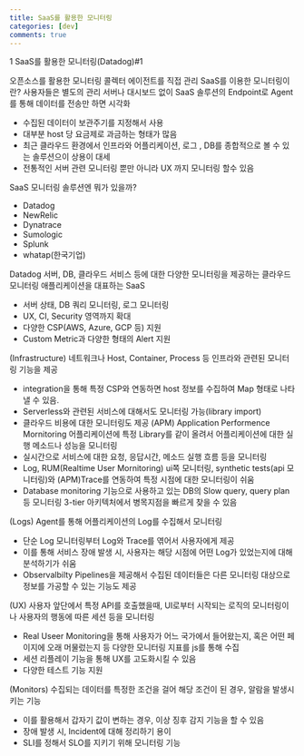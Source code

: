 ```yaml
---
title: SaaS를 활용한 모니터링
categories: [dev]
comments: true
---
```


1 SaaS를 활용한 모니터링(Datadog)#1

오픈소스를 활용한 모니터링 콜렉터 에이전트를 직접 관리
SaaS를 이용한 모니터링이란?
사용자들은 별도의 관리 서버나 대시보드 없이 SaaS 솔루션의 Endpoint로 Agent를 통해 데이터를 전송만 하면 시각화

- 수집된 데이터이 보관주기를 지정해서 사용
- 대부분 host 당 요금제로 과금하는 형태가 많음
- 최근 클라우드 환경에서 인프라와 어플리케이션, 로그 , DB를 종합적으로 볼 수 있는 솔루션으이 상용이 대세
- 전통적인 서버 관련 모니터링 뿐만 아니라 UX 까지 모니터링 할수 있음

SaaS 모니터링 솔루션엔 뭐가 있을까?

- Datadog
- NewRelic
- Dynatrace
- Sumologic
- Splunk
- whatap(한국기업)

Datadog
서버, DB, 클라우드 서비스 등에 대한 다양한 모니터링을 제공하는 클라우드 모니터링 애플리케이션을 대표하는 SaaS

- 서버 상태, DB 쿼리 모니터링, 로그 모니터링
- UX, CI, Security 영역까지 확대
- 다양한 CSP(AWS, Azure, GCP 등) 지원
- Custom Metric과 다양한 형태의 Alert 지원

(Infrastructure)
네트워크나 Host, Container, Process 등 인프라와 관련된 모니터링 기능을 제공

- integration을 통해 특정 CSP와 연동하면 host 정보를 수집하여 Map 형태로 나타낼 수 있음.
- Serverless와 관련된 서비스에 대해서도 모니터링 가능(library import)
- 클라우드 비용에 대한 모니터링도 제공
  (APM) Application Performence Mornitoring
  어플리케이션에 특정 Library를 같이 올려서 어플리케이션에 대한 실행 메소드나 성능을 모니터링
- 실시간으로 서비스에 대한 요청, 응답시간, 메소드 실행 흐름 등을 모니터링
- Log, RUM(Realtime User Mornitoring) ui쪽 모니터링,
  synthetic tests(api 모니터링)와 (APM)Trace를 연동하여 특정 시점에 대한 모니터링이 쉬움
- Database monitoring 기능으로 사용하고 있는 DB의 Slow query, query plan 등
  모니터링 3-tier 아키텍처에서 병목지점을 빠르게 찾을 수 있음

(Logs)
Agent를 통해 어플리케이션의 Log를 수집해서 모니터링

- 단순 Log 모니터링부터 Log와 Trace를 엮어서 사용자에게 제공
- 이를 통해 서비스 장애 발생 시, 사용자는 해당 시점에 어떤 Log가 있었는지에 대해 분석하기가 쉬움
- Observalbilty Pipelines을 제공해서 수집된 데이터들은 다른 모니터링 대상으로 정보를 가공할 수 있는 기능도 제공

(UX)
사용자 앞단에서 특정 API를 호출했을때, UI로부터 시작되는 로직의 모니터링이나 사용자의 행동에 따른 세션 등을 모니터링

- Real Useer Monitoring을 통해 사용자가 어느 국가에서 들어왔는지, 혹은 어떤 페이지에 오래 머물렀는지 등 다양한 모니터링 지표를 js를 통해 수집
- 세션 리플레이 기능을 통해 UX를 고도화시킬 수 있음
- 다양한 테스트 기능 지원

(Monitors)
수집되는 데이터를 특정한 조건을 걸어 해당 조건이 된 경우, 알람을 발생시키는 기능

- 이를 활용해서 갑자기 값이 변하는 경우, 이상 징후 감지 기능을 할 수 있음
- 장애 발생 시, Incident에 대해 정리하기 용이
- SLI를 정해서 SLO를 지키기 위해 모니터링 기능
